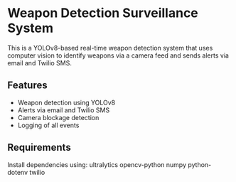 # Weapon Detection Surveillance System

This is a YOLOv8-based real-time weapon detection system that uses computer vision to identify weapons via a camera feed and sends alerts via email and Twilio SMS.

## Features
- Weapon detection using YOLOv8
- Alerts via email and Twilio SMS
- Camera blockage detection
- Logging of all events

## Requirements
Install dependencies using:
ultralytics
opencv-python
numpy
python-dotenv
twilio
